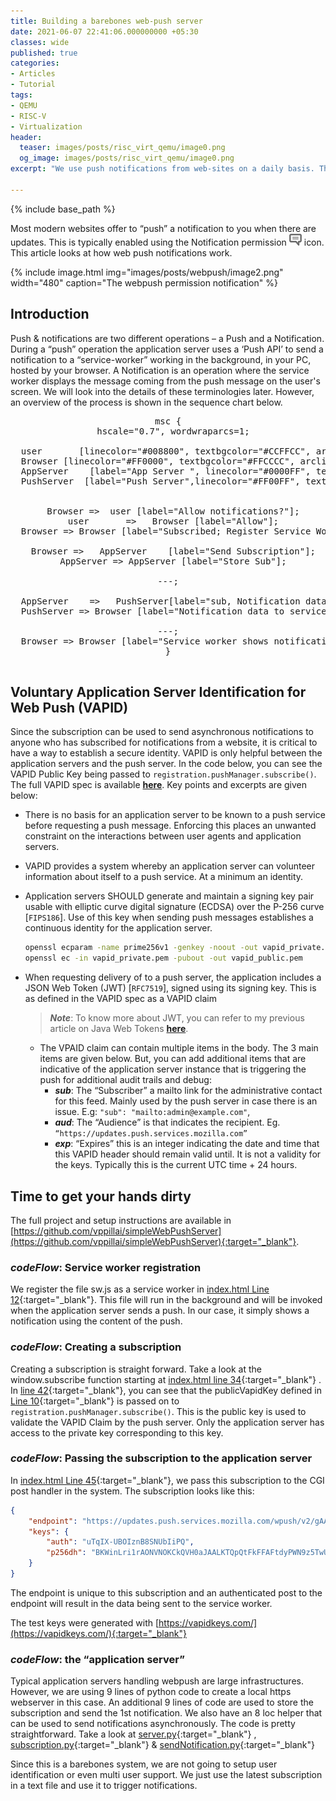 ```yaml
---
title: Building a barebones web-push server
date: 2021-06-07 22:41:06.000000000 +05:30
classes: wide
published: true
categories:
- Articles
- Tutorial
tags:
- QEMU
- RISC-V
- Virtualization
header:
  teaser: images/posts/risc_virt_qemu/image0.png
  og_image: images/posts/risc_virt_qemu/image0.png
excerpt: "We use push notifications from web-sites on a daily basis. This article is about building one from the ground-up in order to understand how the whole system pipeline works."

---
```



<style>
div {
  text-align: justify;
  text-justify: inter-word;
}
</style>

{% include base_path %}

<script type="text/javascript" async
  src="/assets/js/thirdparty/mscgen-inpage.js ">
</script>

Most modern websites offer to “push” a notification to you when there are updates. This is typically enabled using the Notification permission ![](images/posts/webpush/image1.png) icon. This article looks at how web push notifications work.


{% include image.html
	img="images/posts/webpush/image2.png"
	width="480"
	caption="The webpush permission notification"
%}

## Introduction

Push & notifications are two different operations – a Push and a Notification. During a “push” operation the application server uses a ‘Push API’ to send a notification to a “service-worker” working in the background, in your PC, hosted by your browser. A Notification is an operation where the service worker displays the message coming from the push message on the user's screen. We will look into the details of these terminologies later. However, an overview of the process is shown in the sequence chart below.

<pre class='code mscgen mscgen_js' style="text-align: center;">
msc {
  hscale="0.7", wordwraparcs=1;

  user       [linecolor="#008800", textbgcolor="#CCFFCC", arclinecolor="#008800"],
  Browser [linecolor="#FF0000", textbgcolor="#FFCCCC", arclinecolor="#FF0000"],
  AppServer    [label="App Server ", linecolor="#0000FF", textbgcolor="#CCCCFF", arclinecolor="#0000FF"],
  PushServer  [label="Push Server",linecolor="#FF00FF", textbgcolor="#FFCCFF", arclinecolor="#FF00FF"];
  
  
  Browser =>  user [label="Allow notifications?"];
  user       =>   Browser [label="Allow"];
  Browser => Browser [label="Subscribed; Register Service Worker"];
  
  Browser =>   AppServer    [label="Send Subscription"];
  AppServer => AppServer [label="Store Sub"];

---;

  AppServer    =>   PushServer[label="sub, Notification data"];
  PushServer => Browser [label="Notification data to service worker"];
  
---;
  Browser => Browser [label="Service worker shows notification"] ;
}

</pre>

## Voluntary Application Server Identification for Web Push (VAPID)

Since the subscription can be used to send asynchronous notifications to anyone who has subscribed for notifications from a website, it is critical to have a way to establish a secure identity. VAPID is only helpful between the application servers and the push server. In the code below, you can see the VAPID Public Key being passed to `registration.pushManager.subscribe()`. The full VAPID spec is available [**here**](https://datatracker.ietf.org/doc/html/draft-ietf-webpush-vapid-00). Key points and excerpts are given below:

-	There is no basis for an application server to be known to a push service before requesting a push message. Enforcing this places an unwanted constraint on the interactions between user agents and application servers.
-	VAPID  provides a system whereby an application server can volunteer information about itself to a push service. At a minimum an identity.
-	Application servers SHOULD generate and maintain a signing key pair usable with elliptic curve digital signature (ECDSA) over the P-256 curve [`FIPS186`].  Use of this key when sending push messages establishes a continuous identity for the application server.

    ```bash
    openssl ecparam -name prime256v1 -genkey -noout -out vapid_private.pem
    openssl ec -in vapid_private.pem -pubout -out vapid_public.pem
    ```

-	When requesting delivery of to a push server, the application includes a JSON Web Token (JWT) [`RFC7519`], signed using its signing key. This is as defined in the VAPID spec as a VAPID claim

    > ***Note***: To know more about JWT, you can refer to my previous article on Java Web Tokens [**here**](articles/tutorial/understanding-JSON-web-tokens/). 

    - The VPAID claim can contain multiple items in the body. The 3 main items are given below. But, you can add additional items that are indicative of the application server instance that is triggering the push for additional audit trails and debug:
        - ***sub***: The “Subscriber” a mailto link for the administrative contact for this feed. Mainly used by the push server in case there is an issue. E.g: `"sub": "mailto:admin@example.com"`,
        - ***aud***: The “Audience” is that indicates the recipient.  Eg. `“https://updates.push.services.mozilla.com”`
        - ***exp***: “Expires” this is an integer indicating the date and time that this VAPID header should remain valid until. It is not a validity for the keys. Typically this is the current UTC time + 24 hours. 

## Time to get your hands dirty

The full project and setup instructions are available in [https://github.com/vppillai/simpleWebPushServer](https://github.com/vppillai/simpleWebPushServer){:target="_blank"}.

### _codeFlow_: Service worker registration

We register the file sw.js as a service worker in [index.html Line 12](https://github.com/vppillai/simpleWebPushServer/blob/0c3c10a2150550f9e0a8f40eca85aca5f89dacd0/index.html#L12){:target="_blank"}. This file will run in the background and will be invoked when the application server sends a push. In our case, it simply shows a notification using the content of the push. 


### _codeFlow_: Creating a subscription

Creating a subscription is straight forward. Take a look at the window.subscribe function  starting at [index.html line 34](https://github.com/vppillai/simpleWebPushServer/blob/0c3c10a2150550f9e0a8f40eca85aca5f89dacd0/index.html#L34){:target="_blank"} . In [line 42](https://github.com/vppillai/simpleWebPushServer/blob/0c3c10a2150550f9e0a8f40eca85aca5f89dacd0/index.html#L42){:target="_blank"}, you can see that the publicVapidKey defined in [Line 10](https://github.com/vppillai/simpleWebPushServer/blob/0c3c10a2150550f9e0a8f40eca85aca5f89dacd0/index.html#L10){:target="_blank"} is passed on to `registration.pushManager.subscribe()`. This is the public key is used to validate the VAPID Claim by the push server. Only the application server has access to the private key corresponding to this key. 

### _codeFlow_: Passing the subscription to the application server

In [index.html Line 45](https://github.com/vppillai/simpleWebPushServer/blob/0c3c10a2150550f9e0a8f40eca85aca5f89dacd0/index.html#L45){:target="_blank"}, we pass this subscription to the CGI post handler in the system. The subscription looks like this:

```json
{
    "endpoint": "https://updates.push.services.mozilla.com/wpush/v2/gAAAAABguiX6BAmaIsMsrVpE0qmz19jppZKaYvVIG8I6KVc8zyHHQbncEVgCstSFUMY-cHybm5EJRbdvTvfk1DNjg2vRlD_SqssiUbcLoCbnXG_w0iV4pO1ZlTYo50tT6x7jWttqJ4pIKz90QJq2qQAuJTZZbOQlJJMwFaGeavOvU4Mc8l-OUgM",
    "keys": {
        "auth": "uTqIX-UBOIznB8SNUbIiPQ",
        "p256dh": "BKWinLri1rAONVNOKCkQVH0aJAALKTQpQtFkFFAFtdyPWN9z5TwUfzljJpSpnjPsJB7OQi00cQry3ZgIRZKeizc"
    }
}
```

The endpoint is unique to this subscription and an authenticated post to the endpoint will result in the data being sent to the service worker.

The test keys were generated with [https://vapidkeys.com/](https://vapidkeys.com/){:target="_blank"}


### _codeFlow_: the “application server”

Typical application servers handling webpush are large infrastructures. However, we are using 9 lines of python code to create a local https webserver in this case. An additional 9 lines of code are used to store the subscription and send the 1st notification. We also have an 8 loc helper that can be used to send notifications asynchronously. The code is pretty straightforward. Take a look at [server.py](https://github.com/vppillai/simpleWebPushServer/blob/main/server.py){:target="_blank"} , [subscription.py](https://github.com/vppillai/simpleWebPushServer/blob/main/subscription.py){:target="_blank"} & [sendNotification.py](https://github.com/vppillai/simpleWebPushServer/blob/main/sendNotification.py){:target="_blank"}

Since this is a barebones system, we are not going to setup user identification or even multi user support. We just use the latest subscription in a text file and use it to trigger notifications. 









